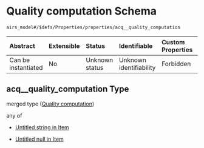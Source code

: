 # Quality computation Schema

```txt
airs_model#/$defs/Properties/properties/acq__quality_computation
```



| Abstract            | Extensible | Status         | Identifiable            | Custom Properties | Additional Properties | Access Restrictions | Defined In                                                      |
| :------------------ | :--------- | :------------- | :---------------------- | :---------------- | :-------------------- | :------------------ | :-------------------------------------------------------------- |
| Can be instantiated | No         | Unknown status | Unknown identifiability | Forbidden         | Allowed               | none                | [model.schema.json\*](model.schema.json "open original schema") |

## acq\_\_quality\_computation Type

merged type ([Quality computation](model-defs-properties-properties-quality-computation.md))

any of

* [Untitled string in Item](model-defs-properties-properties-quality-computation-anyof-0.md "check type definition")

* [Untitled null in Item](model-defs-properties-properties-quality-computation-anyof-1.md "check type definition")
